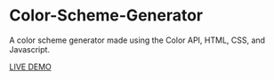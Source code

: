 # Color-Scheme-Generator
A color scheme generator made using the Color API, HTML, CSS, and Javascript.

<a href="https://elaborate-kitsune-7d0538.netlify.app/">LIVE DEMO</a>
